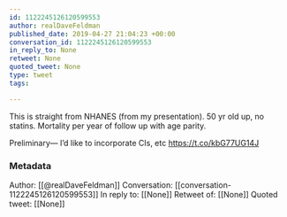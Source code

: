 ```yaml
---
id: 1122245126120599553
author: realDaveFeldman
published_date: 2019-04-27 21:04:23 +00:00
conversation_id: 1122245126120599553
in_reply_to: None
retweet: None
quoted_tweet: None
type: tweet
tags:

---
```


This is straight from NHANES (from my presentation). 50 yr old up, no statins. Mortality per year of follow up with age parity. 

Preliminary— I’d like to incorporate CIs, etc https://t.co/kbG77UG14J

### Metadata

Author: [[@realDaveFeldman]]
Conversation: [[conversation-1122245126120599553]]
In reply to: [[None]]
Retweet of: [[None]]
Quoted tweet: [[None]]
